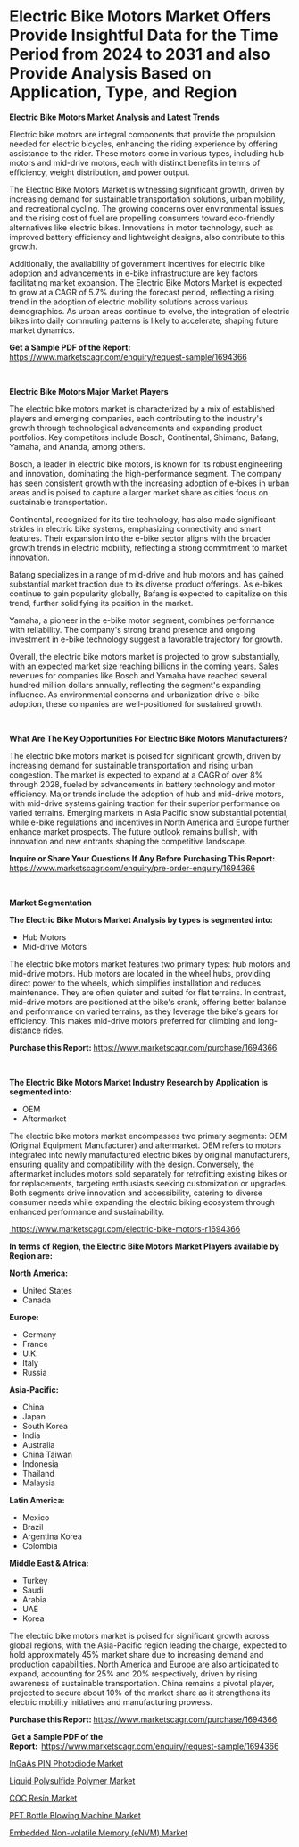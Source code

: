 <p><h1>Electric Bike Motors Market Offers Provide Insightful Data for the Time Period from 2024 to 2031 and also Provide Analysis Based on Application, Type, and Region</h1></p><p><strong>Electric Bike Motors Market Analysis and Latest Trends</strong></p>
<p><p>Electric bike motors are integral components that provide the propulsion needed for electric bicycles, enhancing the riding experience by offering assistance to the rider. These motors come in various types, including hub motors and mid-drive motors, each with distinct benefits in terms of efficiency, weight distribution, and power output.</p><p>The Electric Bike Motors Market is witnessing significant growth, driven by increasing demand for sustainable transportation solutions, urban mobility, and recreational cycling. The growing concerns over environmental issues and the rising cost of fuel are propelling consumers toward eco-friendly alternatives like electric bikes. Innovations in motor technology, such as improved battery efficiency and lightweight designs, also contribute to this growth.</p><p>Additionally, the availability of government incentives for electric bike adoption and advancements in e-bike infrastructure are key factors facilitating market expansion. The Electric Bike Motors Market is expected to grow at a CAGR of 5.7% during the forecast period, reflecting a rising trend in the adoption of electric mobility solutions across various demographics. As urban areas continue to evolve, the integration of electric bikes into daily commuting patterns is likely to accelerate, shaping future market dynamics.</p></p>
<p><strong>Get a Sample PDF of the Report:&nbsp;</strong> <a href="https://www.marketscagr.com/enquiry/request-sample/1694366?utm_campaign=1349&utm_medium=2&utm_source=Github&utm_content=ia&utm_term=06102024&utm_id=electric-bike-motors">https://www.marketscagr.com/enquiry/request-sample/1694366</a></p>
<p>&nbsp;</p>
<p><strong>Electric Bike Motors Major Market Players</strong></p>
<p><p>The electric bike motors market is characterized by a mix of established players and emerging companies, each contributing to the industry's growth through technological advancements and expanding product portfolios. Key competitors include Bosch, Continental, Shimano, Bafang, Yamaha, and Ananda, among others.</p><p>Bosch, a leader in electric bike motors, is known for its robust engineering and innovation, dominating the high-performance segment. The company has seen consistent growth with the increasing adoption of e-bikes in urban areas and is poised to capture a larger market share as cities focus on sustainable transportation.</p><p>Continental, recognized for its tire technology, has also made significant strides in electric bike systems, emphasizing connectivity and smart features. Their expansion into the e-bike sector aligns with the broader growth trends in electric mobility, reflecting a strong commitment to market innovation.</p><p>Bafang specializes in a range of mid-drive and hub motors and has gained substantial market traction due to its diverse product offerings. As e-bikes continue to gain popularity globally, Bafang is expected to capitalize on this trend, further solidifying its position in the market.</p><p>Yamaha, a pioneer in the e-bike motor segment, combines performance with reliability. The company's strong brand presence and ongoing investment in e-bike technology suggest a favorable trajectory for growth.</p><p>Overall, the electric bike motors market is projected to grow substantially, with an expected market size reaching billions in the coming years. Sales revenues for companies like Bosch and Yamaha have reached several hundred million dollars annually, reflecting the segment's expanding influence. As environmental concerns and urbanization drive e-bike adoption, these companies are well-positioned for sustained growth.</p></p>
<p>&nbsp;</p>
<p><strong>What Are The Key Opportunities For Electric Bike Motors Manufacturers?</strong></p>
<p><p>The electric bike motors market is poised for significant growth, driven by increasing demand for sustainable transportation and rising urban congestion. The market is expected to expand at a CAGR of over 8% through 2028, fueled by advancements in battery technology and motor efficiency. Major trends include the adoption of hub and mid-drive motors, with mid-drive systems gaining traction for their superior performance on varied terrains. Emerging markets in Asia Pacific show substantial potential, while e-bike regulations and incentives in North America and Europe further enhance market prospects. The future outlook remains bullish, with innovation and new entrants shaping the competitive landscape.</p></p>
<p><strong>Inquire or Share Your Questions If Any Before Purchasing This Report:</strong> <a href="https://www.marketscagr.com/enquiry/pre-order-enquiry/1694366?utm_campaign=1349&utm_medium=2&utm_source=Github&utm_content=ia&utm_term=06102024&utm_id=electric-bike-motors">https://www.marketscagr.com/enquiry/pre-order-enquiry/1694366</a></p>
<p>&nbsp;</p>
<p><strong>Market Segmentation</strong></p>
<p><strong>The Electric Bike Motors Market Analysis by types is segmented into:</strong></p>
<p><ul><li>Hub Motors</li><li>Mid-drive Motors</li></ul></p>
<p><p>The electric bike motors market features two primary types: hub motors and mid-drive motors. Hub motors are located in the wheel hubs, providing direct power to the wheels, which simplifies installation and reduces maintenance. They are often quieter and suited for flat terrains. In contrast, mid-drive motors are positioned at the bike's crank, offering better balance and performance on varied terrains, as they leverage the bike's gears for efficiency. This makes mid-drive motors preferred for climbing and long-distance rides.</p></p>
<p><strong>Purchase this Report:&nbsp;</strong><a href="https://www.marketscagr.com/purchase/1694366?utm_campaign=1349&utm_medium=2&utm_source=Github&utm_content=ia&utm_term=06102024&utm_id=electric-bike-motors">https://www.marketscagr.com/purchase/1694366</a></p>
<p>&nbsp;</p>
<p><strong>The Electric Bike Motors Market Industry Research by Application is segmented into:</strong></p>
<p><ul><li>OEM</li><li>Aftermarket</li></ul></p>
<p><p>The electric bike motors market encompasses two primary segments: OEM (Original Equipment Manufacturer) and aftermarket. OEM refers to motors integrated into newly manufactured electric bikes by original manufacturers, ensuring quality and compatibility with the design. Conversely, the aftermarket includes motors sold separately for retrofitting existing bikes or for replacements, targeting enthusiasts seeking customization or upgrades. Both segments drive innovation and accessibility, catering to diverse consumer needs while expanding the electric biking ecosystem through enhanced performance and sustainability.</p></p>
<p><a href="https://www.marketscagr.com/electric-bike-motors-r1694366?utm_campaign=1349&utm_medium=2&utm_source=Github&utm_content=ia&utm_term=06102024&utm_id=electric-bike-motors">&nbsp;https://www.marketscagr.com/electric-bike-motors-r1694366</a></p>
<p><strong>In terms of Region, the Electric Bike Motors Market Players available by Region are:</strong></p>
<p>
    <p> <strong> North America: </strong>
        <ul>
            <li>United States</li>
            <li>Canada</li>
        </ul>
        </p> 
    <p> <strong> Europe: </strong>
        <ul>
            <li>Germany</li>
            <li>France</li>
            <li>U.K.</li>
            <li>Italy</li>
            <li>Russia</li>
        </ul>
        </p> 
    <p> <strong> Asia-Pacific: </strong>
        <ul>
            <li>China</li>
            <li>Japan</li>
            <li>South Korea</li>
            <li>India</li>
            <li>Australia</li>
            <li>China Taiwan</li>
            <li>Indonesia</li>
            <li>Thailand</li>
            <li>Malaysia</li>
        </ul>
        </p> 
    <p> <strong> Latin America: </strong>
        <ul>
            <li>Mexico</li>
            <li>Brazil</li>
            <li>Argentina Korea</li>
            <li>Colombia</li>
        </ul>
        </p> 
    <p> <strong> Middle East & Africa: </strong>
        <ul>
            <li>Turkey</li>
            <li>Saudi</li>
            <li>Arabia</li>
            <li>UAE</li>
            <li>Korea</li>
        </ul>
    </p>
    </p>
<p><p>The electric bike motors market is poised for significant growth across global regions, with the Asia-Pacific region leading the charge, expected to hold approximately 45% market share due to increasing demand and production capabilities. North America and Europe are also anticipated to expand, accounting for 25% and 20% respectively, driven by rising awareness of sustainable transportation. China remains a pivotal player, projected to secure about 10% of the market share as it strengthens its electric mobility initiatives and manufacturing prowess.</p></p>
<p><strong>Purchase this Report: </strong><a href="https://www.marketscagr.com/purchase/1694366?utm_campaign=1349&utm_medium=2&utm_source=Github&utm_content=ia&utm_term=06102024&utm_id=electric-bike-motors">https://www.marketscagr.com/purchase/1694366</a></p>
<p>&nbsp;<strong>Get a Sample PDF of the Report:&nbsp;&nbsp;</strong><a href="https://www.marketscagr.com/enquiry/request-sample/1694366?utm_campaign=1349&utm_medium=2&utm_source=Github&utm_content=ia&utm_term=06102024&utm_id=electric-bike-motors">https://www.marketscagr.com/enquiry/request-sample/1694366</a></p>
<p><strong></strong></p>
<p><p><a href="https://issuu.com/reportprime-2/docs/ingaas-pin-photodiode-market-size-2_baf996e94b4556?utm_campaign=1349&utm_medium=2&utm_source=Github&utm_content=ia&utm_term=06102024&utm_id=electric-bike-motors">InGaAs PIN Photodiode Market</a></p><p><a href="https://www.linkedin.com/pulse/liquid-polysulfide-polymer-market-pulse-89-expansion-blueprint-vloee?utm_campaign=1349&utm_medium=2&utm_source=Github&utm_content=ia&utm_term=06102024&utm_id=electric-bike-motors">Liquid Polysulfide Polymer Market</a></p><p><a href="https://www.linkedin.com/pulse/emerging-technologies-reshaping-coc-resin-market-impact-assessment-tjy4e?utm_campaign=1349&utm_medium=2&utm_source=Github&utm_content=ia&utm_term=06102024&utm_id=electric-bike-motors">COC Resin Market</a></p><p><a href="https://www.linkedin.com/pulse/key-drivers-pet-bottle-blowing-machine-market-trends-future-trtqe?utm_campaign=1349&utm_medium=2&utm_source=Github&utm_content=ia&utm_term=06102024&utm_id=electric-bike-motors">PET Bottle Blowing Machine Market</a></p><p><a href="https://issuu.com/reportprime-2/docs/embedded-non-volatile-memory-envm-m_414757a5477367?utm_campaign=1349&utm_medium=2&utm_source=Github&utm_content=ia&utm_term=06102024&utm_id=electric-bike-motors">Embedded Non-volatile Memory (eNVM) Market</a></p></p>